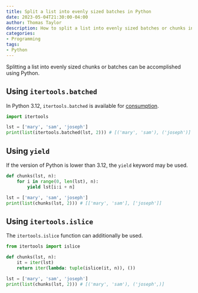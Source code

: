 ```yaml
---
title: Split a list into evenly sized batches in Python
date: 2023-05-04T21:30:00-04:00
author: Thomas Taylor
description: How to split a list into evenly sized batches or chunks in Python
categories:
- Programming
tags:
- Python
---
```


Splitting a list into evenly sized chunks or batches can be accomplished using Python.

## Using `itertools.batched`

In Python 3.12, `itertools.batched` is available for [consumption](https://docs.python.org/3.12/library/itertools.html?highlight=batched#itertools.batched). 

```python
import itertools

lst = ['mary', 'sam', 'joseph']
print(list(itertools.batched(lst, 2))) # [('mary', 'sam'), ('joseph')]
```

## Using `yield`

If the version of Python is lower than 3.12, the `yield` keyword may be used.

```python
def chunks(lst, n):
    for i in range(0, len(lst), n):
        yield lst[i:i + n]

lst = ['mary', 'sam', 'joseph']
print(list(chunks(lst, 2))) # [['mary', 'sam'], ['joseph']]
```

## Using `itertools.islice`

The `itertools.islice` function can additionally be used.

```python
from itertools import islice

def chunks(lst, n):
    it = iter(lst)
    return iter(lambda: tuple(islice(it, n)), ())

lst = ['mary', 'sam', 'joseph']
print(list(chunks(lst, 2))) # [('mary', 'sam'), ('joseph',)]
```
